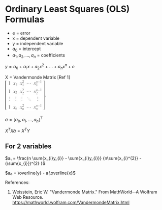 # Ordinary Least Squares (OLS) Formulas

* e = error  
* x = dependent variable  
* y = independent variable
* $a_{0}$ = intercept  
* $a_{1}, a_{2}, ..., a_{n}$ = coefficients  

$y = a_{0} + a_{1}x + a_{2}x^{2} + ... + a_{n}x^{n} + e$

X = Vandermonde Matrix [Ref 1]  
![Vandermonde Matrix](VandermondeMatrix.jpg)

$\hat{a} = [a_{0}, a_{1} , ..., a_{n} ]^{T}$

$X^{T}X \hat{a} = X^{T}Y$

## For 2 variables

$a₁ = \frac{n \sum{x_{i}y_{i}} - \sum{x_{i}y_{i}}}
           {n\sum{x_{i}^{2}} - (\sum{x_{i}})^{2} }$

$a₀ = \overline{y} - a₁\overline{x}$



References:

 1. Weisstein, Eric W. "Vandermonde Matrix." From MathWorld--A Wolfram Web Resource. https://mathworld.wolfram.com/VandermondeMatrix.html 